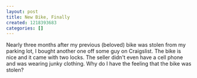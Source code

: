 ```yaml
---
layout: post
title: New Bike, Finally
created: 1218393683
categories: []
---
```

Nearly three months after my previous (beloved) bike was stolen from my parking lot, I bought another one off some guy on Craigslist. The bike is nice and it came with two locks. The seller didn't even have a cell phone and was wearing junky clothing. Why do I have the feeling that the bike was stolen?
